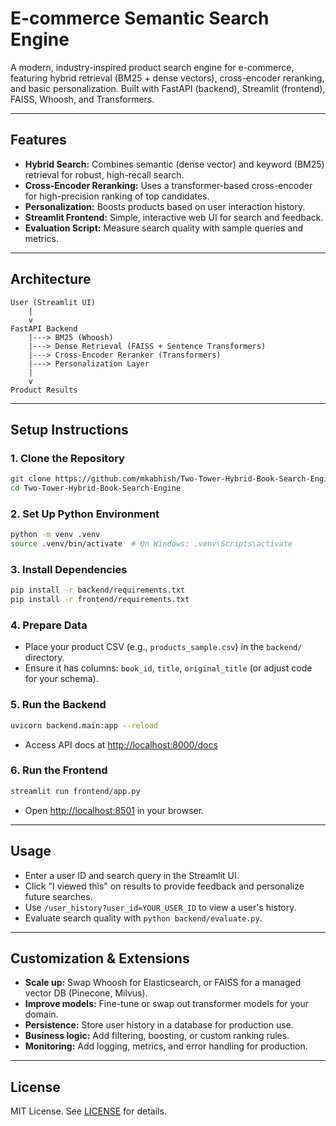 # E-commerce Semantic Search Engine

A modern, industry-inspired product search engine for e-commerce, featuring hybrid retrieval (BM25 + dense vectors), cross-encoder reranking, and basic personalization. Built with FastAPI (backend), Streamlit (frontend), FAISS, Whoosh, and Transformers.

---

## Features
- **Hybrid Search:** Combines semantic (dense vector) and keyword (BM25) retrieval for robust, high-recall search.
- **Cross-Encoder Reranking:** Uses a transformer-based cross-encoder for high-precision ranking of top candidates.
- **Personalization:** Boosts products based on user interaction history.
- **Streamlit Frontend:** Simple, interactive web UI for search and feedback.
- **Evaluation Script:** Measure search quality with sample queries and metrics.

---

## Architecture
```
User (Streamlit UI)
    |
    v
FastAPI Backend
    |---> BM25 (Whoosh)
    |---> Dense Retrieval (FAISS + Sentence Transformers)
    |---> Cross-Encoder Reranker (Transformers)
    |---> Personalization Layer
    |
    v
Product Results
```

---

## Setup Instructions

### 1. Clone the Repository
```sh
git clone https://github.com/mkabhish/Two-Tower-Hybrid-Book-Search-Engine.git
cd Two-Tower-Hybrid-Book-Search-Engine
```

### 2. Set Up Python Environment
```sh
python -m venv .venv
source .venv/bin/activate  # On Windows: .venv\Scripts\activate
```

### 3. Install Dependencies
```sh
pip install -r backend/requirements.txt
pip install -r frontend/requirements.txt
```

### 4. Prepare Data
- Place your product CSV (e.g., `products_sample.csv`) in the `backend/` directory.
- Ensure it has columns: `book_id`, `title`, `original_title` (or adjust code for your schema).

### 5. Run the Backend
```sh
uvicorn backend.main:app --reload
```
- Access API docs at [http://localhost:8000/docs](http://localhost:8000/docs)

### 6. Run the Frontend
```sh
streamlit run frontend/app.py
```
- Open [http://localhost:8501](http://localhost:8501) in your browser.

---

## Usage
- Enter a user ID and search query in the Streamlit UI.
- Click "I viewed this" on results to provide feedback and personalize future searches.
- Use `/user_history?user_id=YOUR_USER_ID` to view a user's history.
- Evaluate search quality with `python backend/evaluate.py`.

---

## Customization & Extensions
- **Scale up:** Swap Whoosh for Elasticsearch, or FAISS for a managed vector DB (Pinecone, Milvus).
- **Improve models:** Fine-tune or swap out transformer models for your domain.
- **Persistence:** Store user history in a database for production use.
- **Business logic:** Add filtering, boosting, or custom ranking rules.
- **Monitoring:** Add logging, metrics, and error handling for production.

---

## License
MIT License. See [LICENSE](LICENSE) for details. 